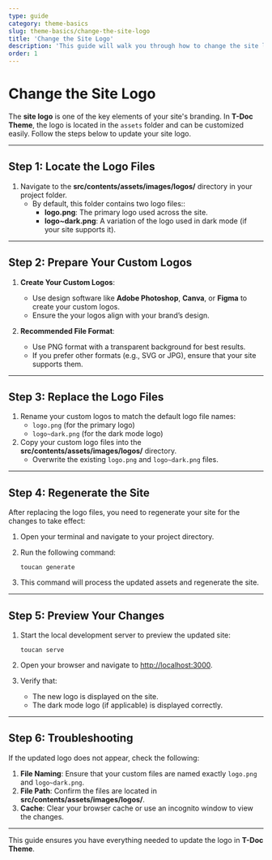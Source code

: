 ```yaml
---
type: guide
category: theme-basics
slug: theme-basics/change-the-site-logo
title: 'Change the Site Logo'
description: 'This guide will walk you through how to change the site logo'
order: 1
---
```


# Change the Site Logo

The **site logo** is one of the key elements of your site's branding. In **T-Doc Theme**, the logo is located in the `assets` folder and can be customized easily. Follow the steps below to update your site logo.

---

## Step 1: Locate the Logo Files

1. Navigate to the **src/contents/assets/images/logos/** directory in your project folder.
   - By default, this folder contains two logo files::
     - **logo.png**: The primary logo used across the site.
     - **logo~dark.png**: A variation of the logo used in dark mode (if your site supports it).

---

## Step 2: Prepare Your Custom Logos

1. **Create Your Custom Logos**:

   - Use design software like **Adobe Photoshop**, **Canva**, or **Figma** to create your custom logos.
   - Ensure the your logos align with your brand’s design.

2. **Recommended File Format**:
   - Use PNG format with a transparent background for best results.
   - If you prefer other formats (e.g., SVG or JPG), ensure that your site supports them.

---

## Step 3: Replace the Logo Files

1. Rename your custom logos to match the default logo file names:
   - `logo.png` (for the primary logo)
   - `logo~dark.png` (for the dark mode logo)
2. Copy your custom logo files into the **src/contents/assets/images/logos/** directory.
   - Overwrite the existing `logo.png` and `logo~dark.png` files.

---

## Step 4: Regenerate the Site

After replacing the logo files, you need to regenerate your site for the changes to take effect:

1. Open your terminal and navigate to your project directory.
2. Run the following command:

   ```
   toucan generate
   ```

3. This command will process the updated assets and regenerate the site.

---

## Step 5: Preview Your Changes

1. Start the local development server to preview the updated site:

   ```
   toucan serve
   ```

2. Open your browser and navigate to [http://localhost:3000](http://localhost:3000).
3. Verify that:
   - The new logo is displayed on the site.
   - The dark mode logo (if applicable) is displayed correctly.

---

## Step 6: Troubleshooting

If the updated logo does not appear, check the following:

1. **File Naming**: Ensure that your custom files are named exactly `logo.png` and `logo~dark.png`.
2. **File Path**: Confirm the files are located in **src/contents/assets/images/logos/**.
3. **Cache**: Clear your browser cache or use an incognito window to view the changes.

---

This guide ensures you have everything needed to update the logo in **T-Doc Theme**.
